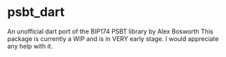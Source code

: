 # psbt_dart

An unofficial dart port of the BIP174 PSBT library by Alex Bosworth 
This package is currently a WIP and is in VERY early stage. I would appreciate any help with it.
